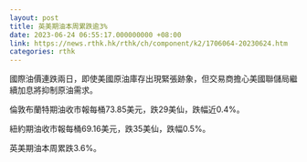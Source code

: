 ```yaml
---
layout: post
title: 英美期油本周累跌逾3%
date: 2023-06-24 06:55:17.000000000 +08:00
link: https://news.rthk.hk/rthk/ch/component/k2/1706064-20230624.htm
categories: rthk
---
```


國際油價連跌兩日，即使美國原油庫存出現緊張跡象，但交易商擔心美國聯儲局繼續加息將抑制原油需求。

倫敦布蘭特期油收市報每桶73.85美元，跌29美仙，跌幅近0.4%。

紐約期油收市報每桶69.16美元，跌35美仙，跌幅0.5%。

英美期油本周累跌3.6%。
